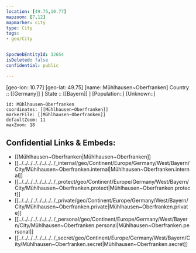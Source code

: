 ```yaml
---
location: [49.75,10.77] 
mapzoom: [7,12] 
mapmarker: city 
type: City
tags:
- geo/City


SpocWebEntityId: 32654
isDeleted: false
confidential: public

---
```

[geo-lon::10.77] 
[geo-lat::49.75] 
[name::Mühlhausen~Oberfranken] 
Country :: [[Germany]] ] 
State :: [[Bayern]] ] 
[Population::] 
[Unknown::] 


```leaflet
id: Mühlhausen~Oberfranken
coordinates: [[Mühlhausen~Oberfranken]] 
markerFile: [[Mühlhausen~Oberfranken]] 
defaultZoom: 11 
maxZoom: 18
```


## Confidential Links & Embeds: 
- [[Mühlhausen~Oberfranken|Mühlhausen~Oberfranken]] 
- [[../../../../../../../../_internal/geo/Continent/Europe/Germany/West/Bayern/City/Mühlhausen~Oberfranken.internal|Mühlhausen~Oberfranken.internal]] 
- [[../../../../../../../../_protect/geo/Continent/Europe/Germany/West/Bayern/City/Mühlhausen~Oberfranken.protect|Mühlhausen~Oberfranken.protect]] 
- [[../../../../../../../../_private/geo/Continent/Europe/Germany/West/Bayern/City/Mühlhausen~Oberfranken.private|Mühlhausen~Oberfranken.private]] 
- [[../../../../../../../../_personal/geo/Continent/Europe/Germany/West/Bayern/City/Mühlhausen~Oberfranken.personal|Mühlhausen~Oberfranken.personal]] 
- [[../../../../../../../../_secret/geo/Continent/Europe/Germany/West/Bayern/City/Mühlhausen~Oberfranken.secret|Mühlhausen~Oberfranken.secret]] 
